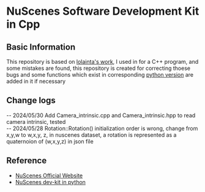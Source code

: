 # NuScenes Software Development Kit in Cpp

## Basic Information

This repository is based on [lolainta's work](https://github.com/lolainta/nuscenes-devkit-cpp), I used in for a C++ program, and some mistakes are found, this repository is created for correcting thoese bugs and some functions which exist in corresponding [python version](https://github.com/nutonomy/nuscenes-devkit) are added in it if necessary
## Change logs
 -- 2024/05/30  Add Camera_intrinsic.cpp and Camera_intrinsic.hpp to read camera intrinsic, tested<br>
 -- 2024/05/28  Rotation::Rotation() initialization order is wrong, change from x,y,w to w,x,y, z, in nuscenes dataset, a rotation is represented as a quaternoion of (w,x,y,z) in json file
## Reference
- [NuScenes Official Website](https://www.nuscenes.org)
- [NuScenes dev-kit in python](https://github.com/nutonomy/nuscenes-devkit)
